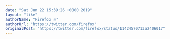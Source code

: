 ```yaml
---
date: "Sat Jun 22 15:39:26 +0000 2019"
layout: "like"
authorName: "Firefox 🔥"
authorUrl: "https://twitter.com/firefox"
originalPost: "https://twitter.com/firefox/status/1142457071352406017"
---
```

